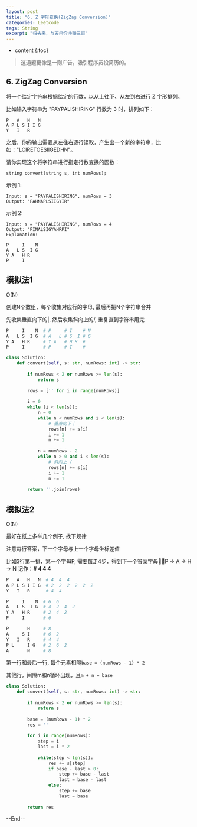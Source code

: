 ```yaml
---
layout: post
title: "6. Z 字形变换(ZigZag Conversion)"
categories: Leetcode
tags: String
excerpt: "归去来，与天杀价净赚三百"
---
```


* content
{:toc}

> 这道题更像是一则广告，吸引程序员投简历的。

## 6. ZigZag Conversion

将一个给定字符串根据给定的行数，以从上往下、从左到右进行 Z 字形排列。

比如输入字符串为 "PAYPALISHIRING" 行数为 3 时，排列如下：

```
P   A   H   N
A P L S I I G
Y   I   R
```

之后，你的输出需要从左往右逐行读取，产生出一个新的字符串，比如："LCIRETOESIIGEDHN"。

请你实现这个将字符串进行指定行数变换的函数：

```
string convert(string s, int numRows);
```

示例 1:

```
Input: s = "PAYPALISHIRING", numRows = 3
Output: "PAHNAPLSIIGYIR"
```

示例 2:

```
Input: s = "PAYPALISHIRING", numRows = 4
Output: "PINALSIGYAHRPI"
Explanation:

P     I    N
A   L S  I G
Y A   H R
P     I
```

## 模拟法1

O(N)

创建N个数组，每个收集对应行的字母, 最后再把N个字符串合并

先收集垂直向下的|, 然后收集斜向上的/, 重复直到字符串用完

```python
P     I    N  # P     # I    # N 
A   L S  I G  # A   L # S  I # G
Y A   H R     # Y A   # H R  #
P     I       # P     # I    #
```

```python
class Solution:
    def convert(self, s: str, numRows: int) -> str:
        
        if numRows < 2 or numRows >= len(s):
            return s
        
        rows = ['' for i in range(numRows)]
        
        i = 0
        while (i < len(s)):
            n = 0
            while n < numRows and i < len(s):
                # 垂直向下｜
                rows[n] += s[i]
                i += 1
                n += 1
            
            n = numRows - 2
            while n > 0 and i < len(s):
                # 斜向上 /
                rows[n] += s[i]
                i += 1
                n -= 1
                    
        return ''.join(rows)
```



## 模拟法2

O(N)

最好在纸上多举几个例子, 找下规律

注意每行答案，下一个字母与上一个字母坐标差值

比如3行第一排，第一个字母P, 需要每走4步，得到下一个答案字母P -> A -> H -> N 记作：**# 4  4  4**

```python
P   A   H   N  # 4  4  4
A P L S I I G  # 2  2  2  2  2  2
Y   I   R      # 4  4
```

```python
P     I    N  # 6  6
A   L S  I G  # 4  2  4  2
Y A   H R     # 2  4  2
P     I       # 6
```

```python     
P       H     # 8
A     S I     # 6  2
Y   I   R     # 4  4
P L     I G   # 2  6  2
A       N     # 8
```

第一行和最后一行, 每个元素相隔```base = (numRows - 1) * 2```

其他行，间隔m和n循环出现，且```m + n = base```

```python
class Solution:
    def convert(self, s: str, numRows: int) -> str:
        
        if numRows < 2 or numRows >= len(s):
            return s
        
        base = (numRows - 1) * 2
        res = ''
        
        for i in range(numRows):
            step = i
            last = i * 2
            
            while(step < len(s)):
                res += s[step]
                if base - last > 0:
                    step += base - last
                    last = base - last
                else:
                    step += base
                    last = base
                    
        return res
```

--End--


